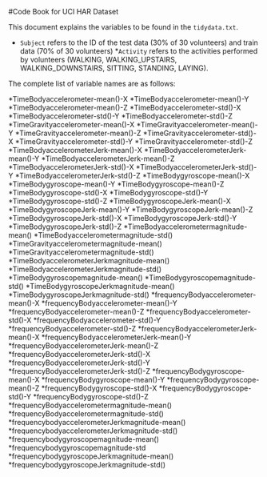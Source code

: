 #Code Book for UCI HAR Dataset

This document explains the variables to be found in the `tidydata.txt`.


* `Subject` refers to the ID of the test data (30% of 30 volunteers) and train data (70% of 30 volunteers)
*`Activity` refers to the activities performed by volunteers (WALKING, WALKING_UPSTAIRS, WALKING_DOWNSTAIRS, SITTING, STANDING, LAYING).

The complete list of variable names are as follows:

*TimeBodyaccelerometer-mean()-X
*TimeBodyaccelerometer-mean()-Y 
*TimeBodyaccelerometer-mean()-Z 
*TimeBodyaccelerometer-std()-X
*TimeBodyaccelerometer-std()-Y 
*TimeBodyaccelerometer-std()-Z 
*TimeGravityaccelerometer-mean()-X 
*TimeGravityaccelerometer-mean()-Y 
*TimeGravityaccelerometer-mean()-Z
*TimeGravityaccelerometer-std()-X
*TimeGravityaccelerometer-std()-Y 
*TimeGravityaccelerometer-std()-Z 
*TimeBodyaccelerometerJerk-mean()-X
*TimeBodyaccelerometerJerk-mean()-Y
*TimeBodyaccelerometerJerk-mean()-Z 
*TimeBodyaccelerometerJerk-std()-X
*TimeBodyaccelerometerJerk-std()-Y 
*TimeBodyaccelerometerJerk-std()-Z 
*TimeBodygyroscope-mean()-X
*TimeBodygyroscope-mean()-Y 
*TimeBodygyroscope-mean()-Z 
*TimeBodygyroscope-std()-X
*TimeBodygyroscope-std()-Y
*TimeBodygyroscope-std()-Z 
*TimeBodygyroscopeJerk-mean()-X 
*TimeBodygyroscopeJerk-mean()-Y
*TimeBodygyroscopeJerk-mean()-Z 
*TimeBodygyroscopeJerk-std()-X
*TimeBodygyroscopeJerk-std()-Y 
*TimeBodygyroscopeJerk-std()-Z 
*TimeBodyaccelerometermagnitude-mean()
*TimeBodyaccelerometermagnitude-std()
*TimeGravityaccelerometermagnitude-mean()
*TimeGravityaccelerometermagnitude-std()
*TimeBodyaccelerometerJerkmagnitude-mean()
*TimeBodyaccelerometerJerkmagnitude-std()
*TimeBodygyroscopemagnitude-mean()
*TimeBodygyroscopemagnitude-std()
*TimeBodygyroscopeJerkmagnitude-mean()
*TimeBodygyroscopeJerkmagnitude-std()
*frequencyBodyaccelerometer-mean()-X
*frequencyBodyaccelerometer-mean()-Y
*frequencyBodyaccelerometer-mean()-Z 
*frequencyBodyaccelerometer-std()-X
*frequencyBodyaccelerometer-std()-Y
*frequencyBodyaccelerometer-std()-Z 
*frequencyBodyaccelerometerJerk-mean()-X
*frequencyBodyaccelerometerJerk-mean()-Y
*frequencyBodyaccelerometerJerk-mean()-Z 
*frequencyBodyaccelerometerJerk-std()-X
*frequencyBodyaccelerometerJerk-std()-Y 
*frequencyBodyaccelerometerJerk-std()-Z 
*frequencyBodygyroscope-mean()-X
*frequencyBodygyroscope-mean()-Y
*frequencyBodygyroscope-mean()-Z 
*frequencyBodygyroscope-std()-X
*frequencyBodygyroscope-std()-Y 
*frequencyBodygyroscope-std()-Z
*frequencyBodyaccelerometermagnitude-mean() 
*frequencyBodyaccelerometermagnitude-std()
*frequencybodyaccelerometerJerkmagnitude-mean() 
*frequencybodyaccelerometerJerkmagnitude-std() 
*frequencybodygyroscopemagnitude-mean() 
*frequencybodygyroscopemagnitude-std
*frequencybodygyroscopeJerkmagnitude-mean() 
*frequencybodygyroscopeJerkmagnitude-std()